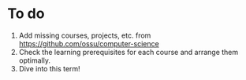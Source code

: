 # To do

1. Add missing courses, projects, etc. from https://github.com/ossu/computer-science
2. Check the learning prerequisites for each course and arrange them optimally.
3. Dive into this term!
